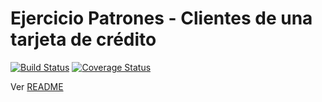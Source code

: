 # Ejercicio Patrones - Clientes de una tarjeta de crédito

[![Build Status](https://travis-ci.org/uqbar-project/eg-tarjeta-credito-xtend.svg?branch=if)](https://travis-ci.org/uqbar-project/eg-tarjeta-credito-xtend) [![Coverage Status](https://coveralls.io/repos/github/uqbar-project/eg-tarjeta-credito-xtend/badge.svg?branch=if)](https://coveralls.io/github/uqbar-project/eg-tarjeta-credito-xtend?branch=if)

Ver [README](https://github.com/uqbar-project/eg-tarjeta-credito-xtend/blob/master/README.md)
